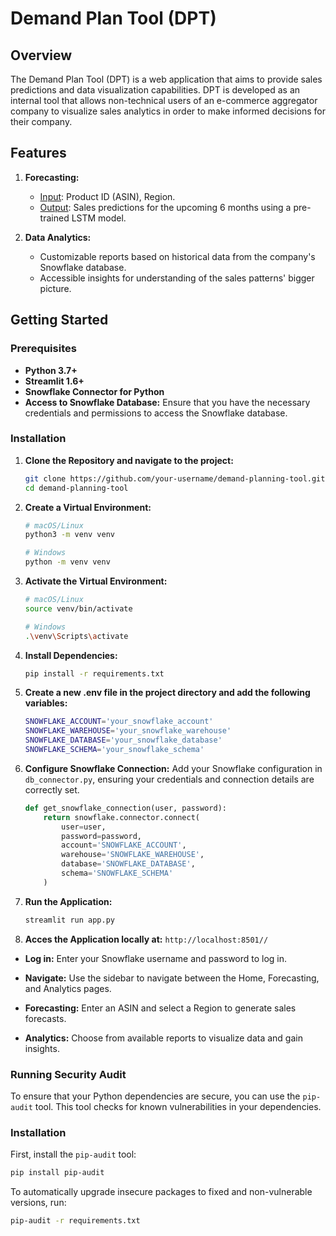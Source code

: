 # Demand Plan Tool (DPT)

## Overview
The Demand Plan Tool (DPT) is a web application that aims to provide sales predictions and data visualization capabilities. DPT is developed as an internal tool that allows non-technical users of an e-commerce aggregator company to visualize sales analytics in order to make informed decisions for their company.

## Features
1. **Forecasting:**
   - <u>Input</u>: Product ID (ASIN), Region.
   - <u>Output</u>: Sales predictions for the upcoming 6 months using a pre-trained LSTM model.
   
2. **Data Analytics:**
   - Customizable reports based on historical data from the company's Snowflake database.
   - Accessible insights for understanding of the sales patterns' bigger picture.

## Getting Started

### Prerequisites
- **Python 3.7+**
- **Streamlit 1.6+**
- **Snowflake Connector for Python**
- **Access to Snowflake Database:** Ensure that you have the necessary credentials and permissions to access the Snowflake database.

### Installation

1. **Clone the Repository and navigate to the project:**
    ```sh
    git clone https://github.com/your-username/demand-planning-tool.git
    cd demand-planning-tool
    ```
2. **Create a Virtual Environment:** 
   ```sh
   # macOS/Linux 
   python3 -m venv venv
   
   # Windows
   python -m venv venv
    ```
3. **Activate the Virtual Environment:**
   ```sh
   # macOS/Linux 
   source venv/bin/activate
   
   # Windows
   .\venv\Scripts\activate
    ```
3. **Install Dependencies:**
    ```sh
    pip install -r requirements.txt
    ```
3. **Create a new .env file in the project directory and add the following variables:**
    ```sh
    SNOWFLAKE_ACCOUNT='your_snowflake_account'
   SNOWFLAKE_WAREHOUSE='your_snowflake_warehouse'
   SNOWFLAKE_DATABASE='your_snowflake_database'
   SNOWFLAKE_SCHEMA='your_snowflake_schema'
    ```
   
4. **Configure Snowflake Connection:**
   Add your Snowflake configuration in `db_connector.py`, ensuring your credentials and connection details are correctly set.

    ```python
    def get_snowflake_connection(user, password):
        return snowflake.connector.connect(
            user=user,
            password=password,
            account='SNOWFLAKE_ACCOUNT',
            warehouse='SNOWFLAKE_WAREHOUSE',
            database='SNOWFLAKE_DATABASE',
            schema='SNOWFLAKE_SCHEMA'
        )
    ```

4. **Run the Application:**
    ```sh
    streamlit run app.py
    ```
4. **Acces the Application locally at:** `http://localhost:8501//`


- **Log in:** Enter your Snowflake username and password to log in.

- **Navigate:** Use the sidebar to navigate between the Home, Forecasting, and Analytics pages.

- **Forecasting:** Enter an ASIN and select a Region to generate sales forecasts.

- **Analytics:** Choose from available reports to visualize data and gain insights.


### Running Security Audit

To ensure that your Python dependencies are secure, you can use the `pip-audit` tool. This tool checks for known vulnerabilities in your dependencies.

### Installation

First, install the `pip-audit` tool:

```sh
pip install pip-audit
  ```

To automatically upgrade insecure packages to fixed and non-vulnerable versions, run:
```sh
pip-audit -r requirements.txt
  ```
